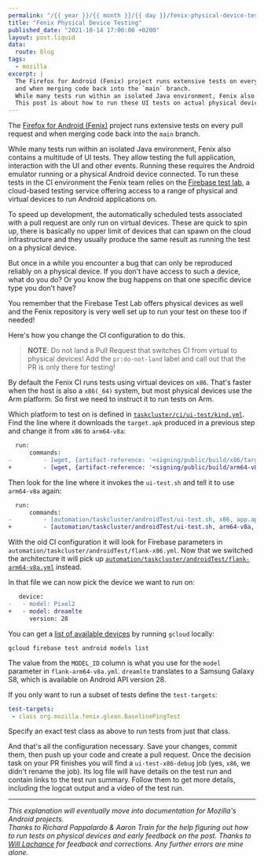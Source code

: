```yaml
---
permalink: "/{{ year }}/{{ month }}/{{ day }}/fenix-physical-device-testing"
title: "Fenix Physical Device Testing"
published_date: "2021-10-14 17:00:00 +0200"
layout: post.liquid
data:
  route: blog
tags:
  - mozilla
excerpt: |
  The Firefox for Android (Fenix) project runs extensive tests on every pull request
  and when merging code back into the `main` branch.
  While many tests run within an isolated Java environment, Fenix also contains a multitude of UI tests.
  This post is about how to run these UI tests on actual physical devices in an automated way.
---
```


The [Firefox for Android (Fenix)](https://github.com/mozilla-mobile/fenix) project runs extensive tests on every pull request and when merging code back into the `main` branch.

While many tests run within an isolated Java environment, Fenix also contains a multitude of UI tests.
They allow testing the full application, interaction with the UI and other events.
Running these requires the Android emulator running or a physical Android device connected.
To run these tests in the CI environment the Fenix team relies on the [Firebase test lab](https://firebase.google.com/docs/test-lab/),
a cloud-based testing service offering access to a range of physical and virtual devices to run Android applications on.

To speed up development, the automatically scheduled tests associated with a  pull request are only run on virtual devices.
These are quick to spin up, there is basically no upper limit of devices that can spawn on the cloud infrastructure and they usually produce the same result as running the test on a physical device.

But once in a while you encounter a bug that can only be reproduced reliably on a physical device.
If you don't have access to such a device, what do you do? Or you know the bug happens on that one specific device type you don’t have?

You remember that the Firebase Test Lab offers physical devices as well and the Fenix repository is very well set up to run your test on these too if needed!

Here's how you change the CI configuration to do this.

> **NOTE**: Do not land a Pull Request that switches CI from virtual to physical devices! Add the `pr:do-not-land` label and call out that the PR is only there for testing!

By default the Fenix CI runs tests using virtual devices on `x86`.
That's faster when the host is also a `x86(_64)` system, but most physical devices use the Arm platform.
So first we need to instruct it to run tests on Arm.

Which platform to test on is defined in [`taskcluster/ci/ui-test/kind.yml`](https://github.com/mozilla-mobile/fenix/blob/58e12b18e6e9f4f67c059fe9c9bf9f02579a55db/taskcluster/ci/ui-test/kind.yml#L65).
Find the line where it downloads the `target.apk` produced in a previous step and change it from `x86` to `arm64-v8a`:

```patch
  run:
      commands:
-         - [wget, {artifact-reference: '<signing/public/build/x86/target.apk>'}, '-O', app.apk]
+         - [wget, {artifact-reference: '<signing/public/build/arm64-v8a/target.apk>'}, '-O', app.apk]
```

Then look for the line where it invokes the `ui-test.sh` and tell it to use `arm64-v8a` again:

```patch
  run:
      commands:
-         - [automation/taskcluster/androidTest/ui-test.sh, x86, app.apk, android-test.apk, '-1']
+         - [automation/taskcluster/androidTest/ui-test.sh, arm64-v8a, app.apk, android-test.apk, '-1']
```

With the old CI configuration it will look for Firebase parameters in `automation/taskcluster/androidTest/flank-x86.yml`.
Now that we switched the architecture it will pick up [`automation/taskcluster/androidTest/flank-arm64-v8a.yml`](https://github.com/mozilla-mobile/fenix/blob/58e12b18e6e9f4f67c059fe9c9bf9f02579a55db/automation/taskcluster/androidTest/flank-arm64-v8a.yml) instead.

In that file we can now pick the device we want to run on:

```patch
   device:
-   - model: Pixel2
+   - model: dreamlte
      version: 28
```

You can get a [list of available devices](https://firebase.google.com/docs/test-lab/android/available-testing-devices) by running `gcloud` locally:

```
gcloud firebase test android models list
```

The value from the `MODEL_ID` column is what you use for the `model` parameter in `flank-arm64-v8a.yml`.
`dreamlte` translates to a Samsung Galaxy S8, which is available on Android API version 28.

If you only want to run a subset of tests define the `test-targets`:

```yaml
test-targets:
 - class org.mozilla.fenix.glean.BaselinePingTest
```

Specify an exact test class as above to run tests from just that class.

And that's all the configuration necessary.
Save your changes, commit them, then push up your code and create a pull request.
Once the decision task on your PR finishes you will find a `ui-test-x86-debug` job (yes, `x86`, we didn't rename the job).
Its log file will have details on the test run and contain links to the test run summary.
Follow them to get more details, including the logcat output and a video of the test run.

---

_This explanation will eventually move into documentation for Mozilla's Android projects.  
Thanks to Richard Pappalardo & Aaron Train for the help figuring out how to run tests on physical devices and early feedback on the post.
Thanks to [Will Lachance](https://wrla.ch/) for feedback and corrections. Any further errors are mine alone._
